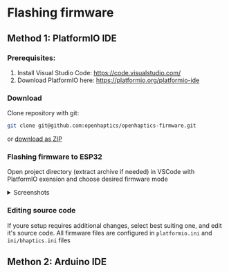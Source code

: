 # Flashing firmware

## Method 1: PlatformIO IDE

### Prerequisites:

1. Install Visual Studio Code: https://code.visualstudio.com/
2. Download PlatformIO here: https://platformio.org/platformio-ide

### Download

Clone repository with git: 

```bash
git clone git@github.com:openhaptics/openhaptics-firmware.git
```

or [download as ZIP](https://github.com/openhaptics/openhaptics-firmware/archive/refs/heads/master.zip)

### Flashing firmware to ESP32

Open project directory (extract archive if needed) in VSCode with PlatformIO exension and choose desired firmware mode

<details>
  <summary>Screenshots</summary>
  
  ![image](https://user-images.githubusercontent.com/1759654/193428679-148f0c8f-8439-451f-8c6d-6d6be4dbdf87.png)
  
  1. PlatformIO IDE homepage
  2. Select desired firmware mode and run command (Build, Upload or Monitor)
  3. Use quick actions (✔️ - Build, ➡️ - Upload, 🔌 - Monitor). Choose your default mode by clicking `Default (openhaptics-firmware) and switching your default` 
</details>

### Editing source code

If youre setup requires additional changes, select best suiting one, and edit it's source code. All firmware files are configured in `platformio.ini` and `ini/bhaptics.ini` files

 

## Methon 2: Arduino IDE

